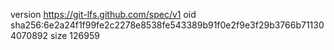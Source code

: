version https://git-lfs.github.com/spec/v1
oid sha256:6e2a24f1f99fe2c2278e8538fe543389b91f0e2f9e3f29b3766b711304070892
size 126959
